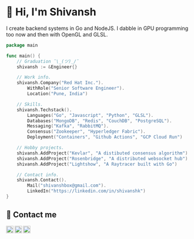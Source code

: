 # 👋 Hi, I'm Shivansh
I create backend systems in Go and NodeJS. I dabble in GPU programming too now and then with OpenGL and GLSL.

```go
package main

func main() {
	// Graduation ¯\_(ツ)_/¯
	shivansh := &Engineer{}

	// Work info.
	shivansh.Company("Red Hat Inc.").
		WithRole("Senior Software Engineer").
		Location("Pune, India")

	// Skills.
	shivansh.Techstack().
		Languages("Go", "Javascript", "Python", "GLSL").
		Databases("MongoDB", "Redis", "CouchDB", "PostgreSQL").
		Messaging("Kafka", "RabbitMQ").
		Consensus("Zookeeper", "Hyperledger Fabric").
		Deployment("Containers", "Github Actions", "GCP Cloud Run")

	// Hobby projects.
	shivansh.AddProject("Kevlar", "A distibuted consensus algorithm")
	shivansh.AddProject("Rosenbridge", "A distributed websocket hub")
	shivansh.AddProject("Lightshow", "A Raytracer built with Go")

	// Contact info.
	shivansh.Contact().
		Mail("shivanshbox@gmail.com").
		LinkedIn("https://linkedin.com/in/shivanshk")
}
```

## 🔭 Contact me
<a href="https://linkedin.com/in/shivanshk">
  <img align="left" alt="Shivansh's LinkedIn" width="20px" src="https://simpleicons.now.sh/linkedin/0A66C2" />
</a>
<a href="mailto:skuchcha@redhat.com">
  <img align="left" alt="Shivansh's Red Hat mail" width="20px" src="https://simpleicons.now.sh/redhat/FF0000" />
</a>
<a href="mailto:shivanshbox@gmail.com">
  <img align="left" alt="Shivansh's Gmail" width="20px" src="https://simpleicons.now.sh/gmail/EA4335" />
</a>
<br />
